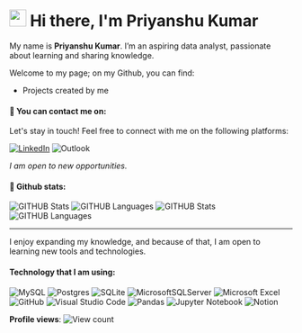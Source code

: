 # <img src="https://media.giphy.com/media/hvRJCLFzcasrR4ia7z/giphy.gif" width="30px"> Hi there, I'm Priyanshu Kumar
My name is **Priyanshu Kumar**. I’m an aspiring data analyst, passionate about learning and sharing knowledge.

Welcome to my page; on my Github, you can find:
- Projects created by me 

#### 📧 You can contact me on:

Let's stay in touch! Feel free to connect with me on the following platforms:

[![LinkedIn](https://img.shields.io/badge/LinkedIn-0077B5?style=for-the-badge&logo=linkedin&logoColor=white)]([https://www.linkedin.com/in/prynshukumar])
![Outlook](https://img.shields.io/badge/Microsoft_Outlook-0078D4?style=for-the-badge&logo=microsoft-outlook&logoColor=white)

*I am open to new opportunities.*

#### 📜 Github stats:

![GITHUB Stats](https://raw.githubusercontent.com/priyanshucore/github-stats/master/generated/overview.svg#gh-dark-mode-only) ![GITHUB Languages](https://raw.githubusercontent.com/priyanshucore/github-stats/master/generated/languages.svg#gh-dark-mode-only)
![GITHUB Stats](https://raw.githubusercontent.com/priyanshucore/github-stats/master/generated/overview.svg#gh-light-mode-only) ![GITHUB Languages](https://raw.githubusercontent.com/priyanshucore/github-stats/master/generated/languages.svg#gh-light-mode-only)


---

I enjoy expanding my knowledge, and because of that, I am open to learning new tools and technologies.

#### Technology that I am using:
![MySQL](https://img.shields.io/badge/mysql-4479A1.svg?style=for-the-badge&logo=mysql&logoColor=white)
![Postgres](https://img.shields.io/badge/postgres-%23316192.svg?style=for-the-badge&logo=postgresql&logoColor=white)
![SQLite](https://img.shields.io/badge/sqlite-%2307405e.svg?style=for-the-badge&logo=sqlite&logoColor=white)
![MicrosoftSQLServer](https://img.shields.io/badge/Microsoft%20SQL%20Sever-CC2927?style=flat-square&logo=microsoft%20sql%20server&logoColor=white)
![Microsoft Excel](https://img.shields.io/badge/Microsoft_Excel-217346?style=for-the-badge&logo=microsoft-excel&logoColor=white)
![GitHub](https://img.shields.io/badge/github-%23121011.svg?style=flat-square&logo=github&logoColor=white)
![Visual Studio Code](https://img.shields.io/badge/Visual%20Studio%20Code-0078d7.svg?style=flat-square&logo=visual-studio-code&logoColor=white)
![Pandas](https://img.shields.io/badge/pandas-%23150458.svg?style=for-the-badge&logo=pandas&logoColor=white)
![Jupyter Notebook](https://img.shields.io/badge/jupyter-%23FA0F00.svg?style=for-the-badge&logo=jupyter&logoColor=white)
![Notion](https://img.shields.io/badge/Notion-%23000000.svg?style=for-the-badge&logo=notion&logoColor=white)

**Profile views**: ![View count](https://komarev.com/ghpvc/?username=priyanshucore)
